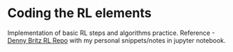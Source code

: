 # Coding the RL elements
Implementation of basic RL steps and algorithms practice.
Reference -[Denny Britz RL Repo](https://github.com/dennybritz/reinforcement-learning) with my personal snippets/notes in jupyter notebook.
 
